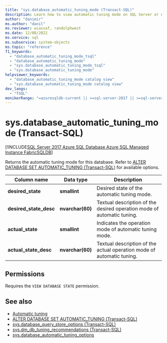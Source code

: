 ```yaml
---
title: "sys.database_automatic_tuning_mode (Transact-SQL)"
description: Learn how to view automatic tuning mode on SQL Server or Azure SQL Database.
author: "danimir"
ms.author: "danil"
ms.reviewer: wiassaf, randolphwest
ms.date: 12/08/2022
ms.service: sql
ms.subservice: system-objects
ms.topic: "reference"
f1_keywords:
  - "database_automatic_tuning_mode_tsql"
  - "database_automatic_tuning_mode"
  - "sys.database_automatic_tuning_mode_tsql"
  - "sys.database_automatic_tuning_mode"
helpviewer_keywords:
  - "database_automatic_tuning_mode catalog view"
  - "sys.database_automatic_tuning_mode catalog view"
dev_langs:
  - "TSQL"
monikerRange: "=azuresqldb-current || >=sql-server-2017 || >=sql-server-linux-2017 || =azuresqldb-mi-current || =fabric"
---
```

# sys.database_automatic_tuning_mode (Transact-SQL)

[!INCLUDE[SQL Server 2017 Azure SQL Database Azure SQL Managed Instance FabricSQLDB](../../includes/applies-to-version/sqlserver2017-asdb-asdbmi-fabricsqldb.md)]

  Returns the automatic tuning mode for this database. Refer to [ALTER DATABASE SET AUTOMATIC_TUNING (Transact-SQL)](../../t-sql/statements/alter-database-transact-sql-set-options.md#auto_tuning) for available options.

| Column name | Data type | Description |
| --- | --- | --- |
| **desired_state** | **smallint** | Desired state of the automatic tuning mode. |
| **desired_state_desc** | **nvarchar(60)** | Textual description of the desired operation mode of automatic tuning. |
| **actual_state** | **smallint** | Indicates the operation mode of automatic tuning mode. |
| **actual_state_desc** | **nvarchar(60)** | Textual description of the actual operation mode of automatic tuning. |

## Permissions

 Requires the `VIEW DATABASE STATE` permission.

## See also

- [Automatic tuning](../../relational-databases/automatic-tuning/automatic-tuning.md)
- [ALTER DATABASE SET AUTOMATIC_TUNING (Transact-SQL)](../../t-sql/statements/alter-database-transact-sql-set-options.md)
- [sys.database_query_store_options (Transact-SQL)](../../relational-databases/system-catalog-views/sys-database-query-store-options-transact-sql.md)
- [sys.dm_db_tuning_recommendations (Transact-SQL)](../../relational-databases/system-dynamic-management-views/sys-dm-db-tuning-recommendations-transact-sql.md)
- [sys.database_automatic_tuning_options](../../relational-databases/system-catalog-views/sys-database-automatic-tuning-options-transact-sql.md)
